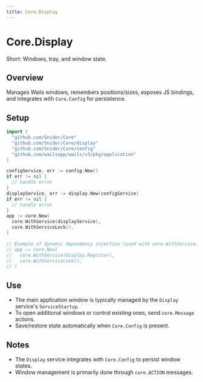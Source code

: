 ```yaml
---
title: Core.Display
---
```


# Core.Display

Short: Windows, tray, and window state.

## Overview
Manages Wails windows, remembers positions/sizes, exposes JS bindings, and integrates with `Core.Config` for persistence.

## Setup
```go
import (
  "github.com/Snider/Core"
  "github.com/Snider/Core/display"
  "github.com/Snider/Core/config"
  "github.com/wailsapp/wails/v3/pkg/application"
)

configService, err := config.New()
if err != nil {
  // handle error
}
displayService, err := display.New(configService)
if err != nil {
  // handle error
}
app := core.New(
  core.WithService(displayService),
  core.WithServiceLock(),
)

// Example of dynamic dependency injection (used with core.WithService)
// app := core.New(
//   core.WithService(display.Register),
//   core.WithServiceLock(),
// )
```

## Use
- The main application window is typically managed by the `Display` service's `ServiceStartup`.
- To open additional windows or control existing ones, send `core.Message` actions.
- Save/restore state automatically when `Core.Config` is present.

## Notes
- The `Display` service integrates with `Core.Config` to persist window states.
- Window management is primarily done through `core.ACTION` messages.
